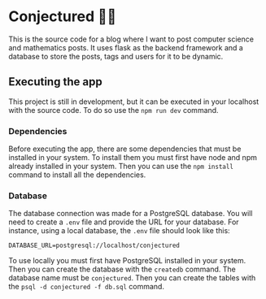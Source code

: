 # Conjectured 📐📖

This is the source code for a blog where I want to post computer science and mathematics posts. It uses flask as the backend framework and a database to store the posts, tags and users for it to be dynamic.

## Executing the app

This project is still in development, but it can be executed in your localhost with the source code. To do so use the `npm run dev` command.

### Dependencies

Before executing the app, there are some dependencies that must be installed in your system. To install them you must first have node and npm already installed in your system. Then you can use the `npm install` command to install all the dependencies.

### Database

The database connection was made for a PostgreSQL database. You will need to create a `.env` file and provide the URL for your database. For instance, using a local database, the `.env` file should look like this:

```
DATABASE_URL=postgresql://localhost/conjectured
```

To use locally you must first have PostgreSQL installed in your system. Then you can create the database with the `createdb` command. The database name must be `conjectured`. Then you can create the tables with the `psql -d conjectured -f db.sql` command.